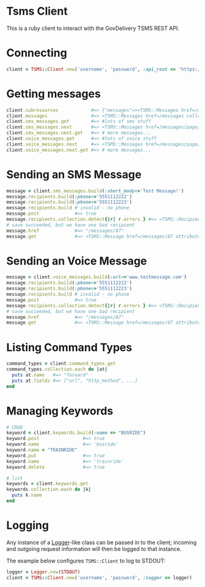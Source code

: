Tsms Client 
===========
This is a ruby client to interact with the GovDelivery TSMS REST API.


# Connecting

``` ruby
client = TSMS::Client.new('username', 'password', :api_root => 'https://tsms.govdelivery.com')

```

# Getting messages

``` ruby
client.subresources            #=> {"messages"=><TSMS::Messages href=/messages collection=[]>}
client.messages                #=> <TSMS::Messages href=/messages collection=[]>
client.sms_messages.get        #=> #lots of sms stuff
client.sms_messages.next       #=> <TSMS::Messages href=/messages/page/2 collection=[]> (if there is a second page)
client.sms_messages.next.get   #=> # more messages...
client.voice_messages.get      #=> #lots of voice stuff
client.voice_messages.next     #=> <TSMS::Messages href=/messages/page/2 collection=[]> (if there is a second page)
client.voice_messages.next.get #=> # more messages...
```


# Sending an SMS Message

``` ruby
message = client.sms_messages.build(:short_body=>'Test Message!')
message.recipients.build(:phone=>'5551112222')
message.recipients.build(:phone=>'5551112223')
message.recipients.build # invalid - no phone
message.post             #=> true
message.recipients.collection.detect{|r| r.errors } #=> <TSMS::Recipient href= attributes={:provided_phone=>"", :provided_country_code=>nil, :phone=>nil, :country_code=>"1", :status=>nil, :created_at=>nil, :sent_at=>nil, :completed_at=>nil, :errors=>{"phone"=>["is not a number"]}}>
# save succeeded, but we have one bad recipient
message.href             #=> "/messages/87"
message.get              #=> <TSMS::Message href=/messages/87 attributes={...}>
```

# Sending an Voice Message

``` ruby
message = client.voice_messages.build(:url=>'www.testmessage.com')
message.recipients.build(:phone=>'5551112222')
message.recipients.build(:phone=>'5551112223')
message.recipients.build # invalid - no phone
message.post             #=> true
message.recipients.collection.detect{|r| r.errors } #=> <TSMS::Recipient href= attributes={:provided_phone=>"", :provided_country_code=>nil, :phone=>nil, :country_code=>"1", :status=>nil, :created_at=>nil, :sent_at=>nil, :completed_at=>nil, :errors=>{"phone"=>["is not a number"]}}>
# save succeeded, but we have one bad recipient
message.href             #=> "/messages/87"
message.get              #=> <TSMS::Message href=/messages/87 attributes={...}>
```

# Listing Command Types

``` ruby 
command_types = client.command_types.get
command_types.collection.each do |at|
  puts at.name   #=> "forward"
  puts at.fields #=> ["url", "http_method", ...]
end
````

# Managing Keywords

``` ruby 
# CRUD
keyword = client.keywords.build(:name => "BUSRIDE")
keyword.post                #=> true
keyword.name                #=> 'busride'
keyword.name = "TRAINRIDE"
keyword.put                 #=> true
keyword.name                #=> 'trainride'
keyword.delete              #=> true

# list
keywords = client.keywords.get
keywords.collection.each do |k|
  puts k.name
end
```

# Logging
Any instance of a [Logger](http://www.ruby-doc.org/stdlib-1.9.3/libdoc/logger/rdoc/Logger.html "Ruby Logger")-like class can be passed in to the client; incoming and outgoing
request information will then be logged to that instance. 

The example below configures `TSMS::Client` to log to STDOUT:

``` ruby
logger = Logger.new(STDOUT)
client = TSMS::Client.new('username', 'password', :logger => logger)

```

